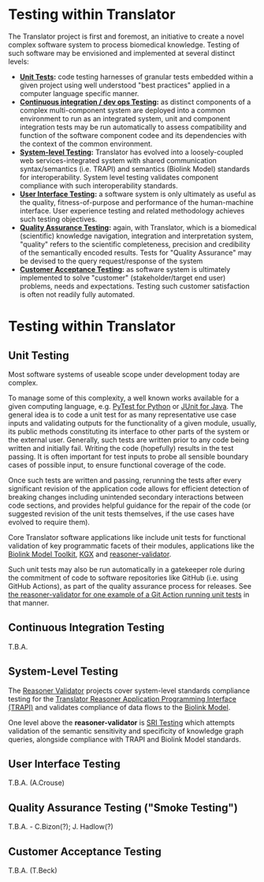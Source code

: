 # Testing within Translator

The Translator project is first and foremost, an initiative to create a novel complex software system to process biomedical knowledge. Testing of such software may be envisioned and implemented at several distinct levels:

* **[Unit Tests](#unit-testing):** code testing harnesses of granular tests embedded within a given project using well understood "best practices" applied in a computer language specific manner.
* **[Continuous integration / dev ops Testing](#continuous-integration-testing):** as distinct components of a complex multi-component system are deployed into a common environment to run as an integrated system, unit and component integration tests may be run  automatically to assess compatibility and function of the software component codee and its dependencies with the context of the common environment.
* **[System-level Testing](#system-level-testing):** Translator has evolved into a loosely-coupled web services-integrated system with shared communication syntax/semantics (i.e. TRAPI) and semantics (Biolink Model) standards for interoperability. System level testing validates component compliance with such interoperability standards.
* **[User Interface Testing](#user-interface-testing):** a software system is only ultimately as useful as the quality, fitness-of-purpose and performance of the human-machine interface. User experience testing and related methodology achieves such testing objectives.
* **[Quality Assurance Testing](#quality-assurance-testing):** again, with Translator, which is a biomedical (scientific) knowledge navigation, integration and interpretation system, "quality" refers to the scientific completeness, precision and credibility of the semantically encoded results. Tests for "Quality Assurance" may be devised to the query request/response of the system
* **[Customer Acceptance Testing](#customer-acceptance-testing):** as software system is ultimately implemented to solve "customer" (stakeholder/target end user) problems, needs and expectations. Testing such customer satisfaction is often not readily fully automated.

# Testing within Translator

## Unit Testing

Most software systems of useable scope under development today are complex.

To manage some of this complexity, a well known works available for a given computing language, e.g. [PyTest for Python](https://docs.pytest.org/) or [JUnit for Java](https://junit.org).  The general idea is to code a unit test for as many representative use case inputs and validating outputs for the functionality of a given module, usually, its public methods constituting its interface to other parts of the system or the external user. Generally, such tests are written prior to any code being written and initially fail. Writing the code (hopefully) results in the test passing. It is often important for test inputs to probe all sensible boundary cases of possible input, to ensure functional coverage of the code.

Once such tests are written and passing, rerunning the tests after every significant revision of the application code allows for efficient detection of breaking changes including unintended secondary interactions between code sections, and provides helpful guidance for the repair of the code (or suggested revision of the unit tests themselves, if the use cases have evolved to require them).

Core Translator software applications like include unit tests for functional validation of key programmatic facets of their modules, applications like the [Biolink Model Toolkit](https://github.com/biolink/biolink-model-toolkit/tree/master/tests/unit), [KGX](https://github.com/biolink/kgx/tree/master/tests) and [reasoner-validator](https://github.com/NCATSTranslator/reasoner-validator/tree/master/tests).

Such unit tests may also be run automatically in a gatekeeper role during the commitment of code to software repositories like GitHub (i.e. using GitHub Actions), as part of the quality assurance process for releases. See [the reasoner-validator for one example of a Git Action running unit tests](https://github.com/NCATSTranslator/reasoner-validator/blob/master/.github/workflows/test.yml) in that manner.

## Continuous Integration Testing

T.B.A.

## System-Level Testing

The [Reasoner Validator](https://github.com/NCATSTranslator/reasoner-validator) projects cover system-level standards compliance testing for the [Translator Reasoner Application Programming Interface (TRAPI)](https://github.com/NCATSTranslator/ReasonerAPI) and validates compliance of data flows to the [Biolink Model](https://github.com/biolink/biolink-model).  
 
One level above the **reasoner-validator** is [SRI Testing](sri_testing.md) which attempts validation of the semantic sensitivity and specificity of knowledge graph queries, alongside compliance with TRAPI and Biolink Model standards.

## User Interface Testing

T.B.A. (A.Crouse)

## Quality Assurance Testing ("Smoke Testing")

T.B.A. - C.Bizon(?); J. Hadlow(?)

## Customer Acceptance Testing

T.B.A. (T.Beck)
